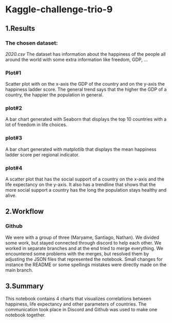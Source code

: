 # Kaggle-challenge-trio-9

## 1.Results

### The chosen dataset: 
_2020.csv_
The dataset has information about the happiness of the people all around the world with some extra information like freedom, GDP, ...

### Plot#1
Scatter plot with on the x-axis the GDP of the country and on the y-axis the happiness ladder score.
The general trend says that the higher the GDP of a country, the happier the population in general.

### plot#2
A bar chart generated with Seaborn that displays the top 10 countries with a lot of freedom in life choices.

### plot#3
A bar chart generated with matplotlib that displays the mean happiness ladder score per regional indicator.

### plot#4
A scatter plot that has the social support of a country on the x-axis and the life expectancy on the y-axis.
It also has a trendline that shows that the more social support a country has the long the population stays healthy and alive.

## 2.Workflow

### Github
We were with a group of three (Maryame, Santiago, Nathan). We divided some work, but stayed connected through discord to help each other. We worked in separate branches and at the end tried to merge everything. We encountered some problems with the merges, but resolved them by adjusting the JSON files that represented the notebook. Small changes for instance the README or some spellings mistakes were directly made on the main branch. 

## 3.Summary

This notebook contains 4 charts that visualizes correlations between happiness, life expectancy and other parameters of countries. The communication took place in Discord and Github was used to make one notebook together.
